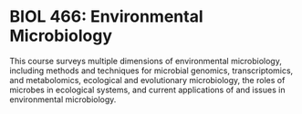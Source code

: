 # BIOL 466: Environmental Microbiology

This course surveys multiple dimensions of environmental microbiology, including methods and techniques for microbial genomics, transcriptomics, and metabolomics, ecological and evolutionary microbiology, the roles of microbes in ecological systems, and current applications of and issues in environmental microbiology.
